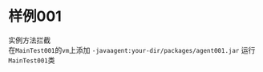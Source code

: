 # 样例001
实例方法拦截  
在`MainTest001`的`vm`上添加
`-javaagent:your-dir/packages/agent001.jar`
运行`MainTest001`类
